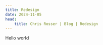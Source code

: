 ```yaml
---
title: Redesign
date: 2024-11-05
head:
    title: Chris Rosser | Blog | Redesign
---
```


Hello world